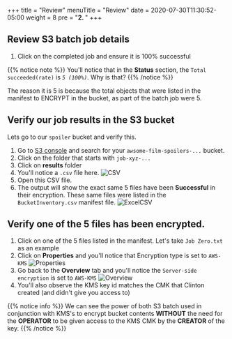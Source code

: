 +++
title = "Review"
menuTitle = "Review"
date = 2020-07-30T11:30:52-05:00
weight = 8
pre = "<b>2. </b>"
+++

## Review S3 batch job details
1. Click on the completed job and ensure it is 100% successful

{{% notice note %}}
You'll notice that in the **Status** section, the `Total succeeded(rate)` is *`5 (100%)`*. Why is that?
{{% /notice %}}

The reason it is 5 is because the total objects that were listed in the manifest to ENCRYPT in the bucket, as part of the batch job were 5.

## Verify our job results in the S3 bucket 
Lets go to our `spoiler` bucket and verify this.

1. Go to [S3 console](https://s3.console.aws.amazon.com/s3/home?region=us-east-2#) and search for your `awsome-film-spoilers-...` bucket.
2. Click on the folder that starts with `job-xyz-...`
3. Click on **results** folder
4. You'll notice a `.csv` file here.
   ![CSV](/images/03-results-excel.png "CSV Output File") 
5.  Open this CSV file. 
6.  The output will show the exact same 5 files have been **Successful** in their encryption. These same files were listed in the `BucketInventory.csv` manifest file.
   ![ExcelCSV](/images/03-excel-manifest.png "Successful matching manifest") 


## Verify one of the 5 files has been encrypted.

1. Click on one of the 5 files listed in the manifest. Let's take `Job Zero.txt` as an example
2. Click on **Properties** and you'll notice that Encryption type is set to `AWS-KMS`
   ![Properties](/images/03-job-zero-properties.png "Job Zero file properties") 
3. Go back to the **Overview** tab and you'll notice the `Server-side encryption` is set to `AWS-KMS` 
   ![Overview](/images/03-job-zero-overview.png "Job Zero Overview") 
4. You'll also observe the KMS key id matches the CMK that Clinton created (and didn't give you access to)

{{% notice info %}}
We can see the power of both S3 batch used in conjunction with KMS's to encrypt bucket contents **WITHOUT** the need for the **OPERATOR** to be given access to the KMS CMK by the **CREATOR** of the key.
{{% /notice %}}